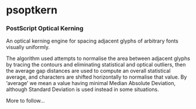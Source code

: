 # psoptkern
### PostScript Optical Kerning

An optical kerning engine for spacing adjacent glyphs of arbitrary fonts visually uniformly.

The algorithm used attempts to normalise the area between adjacent glyphs by tracing the contours and eliminating statistical and optical outliers, then the average gap distances are used to compute an overall statistical average, and characters are shifted horizontally to normalise that value. By ‘average’ we mean a value having minimal Median Absolute Deviation, although Standard Deviation is used instead in some situations.

More to follow…

